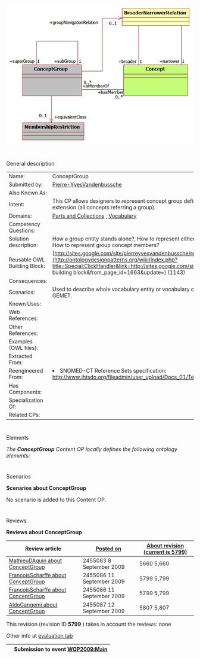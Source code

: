 [![Image:ConceptGroupPattern.jpg](images/e/e8/ConceptGroupPattern.jpg)](../Image/ConceptGroupPattern.jpg "Image:ConceptGroupPattern.jpg")





# 

 General description




|  |  |
| --- | --- |
|  Name:  |  ConceptGroup  |
|  Submitted by:  | [Pierre-YvesVandenbussche](../User/Pierre-YvesVandenbussche "User:Pierre-YvesVandenbussche")  |
|  Also Known As:  |  |
|  Intent:  |  This CP allows designers to represent concept group defined by intention (all concepts satisfying group membership condition) or by extension (all concepts referring a group).  |
|  Domains:  | [Parts and Collections](../Community/Parts_and_Collections "Community:Parts and Collections")  , [Vocabulary](../Community/Vocabulary "Community:Vocabulary")  |
|  Competency Questions:  |  |
|  Solution description:  |  How a group entity stands alone?, How to represent either a vocabulary subset, a cross vocabulary subset or a whole vocabulary?, How to represent group concept members?  |
|  Reusable OWL Building Block:  | [http://sites.google.com/site/pierreyvesvandenbussche/resources/ConceptGroup.owl](http://ontologydesignpatterns.org/wiki/index.php?title=Special:ClickHandler&link=http://sites.google.com/site/pierreyvesvandenbussche/resources/ConceptGroup.owl&message=OWL building block&from_page_id=1663&update=)  (1143)  |
|  Consequences:  |  |
|  Scenarios:  |  Used to describe whole vocabulary entity or vocabulary concepts subset. Compliant with RefSets in SNOMED-CT or themes in GEMET.  |
|  Known Uses:  |  |
|  Web References:  |  |
|  Other References:  |  |
|  Examples (OWL files):  |  |
|  Extracted From:  |  |
|  Reengineered From:  | <li>       SNOMED-CT Reference Sets specification:       <a class="external free" href="http://www.ihtsdo.org/fileadmin/user_upload/Docs_01/Technical_Docs/reference_sets.pdf" rel="nofollow" title="http://www.ihtsdo.org/fileadmin/user_upload/Docs_01/Technical_Docs/reference_sets.pdf">        http://www.ihtsdo.org/fileadmin/user_upload/Docs_01/Technical_Docs/reference_sets.pdf       </a></li> |
|  Has Components:  |  |
|  Specialization Of:  |  |
|  Related CPs:  |  |



  





# 

 Elements



_The
 __ConceptGroup__ 
 Content OP locally defines the following ontology elements:_ 




  





# 

 Scenarios




__Scenarios about ConceptGroup__ 


 No scenario is added to this Content OP.
 




# 

 Reviews




__Reviews about ConceptGroup__ 



|  Review article  | [Posted on](../Property/CreationDate "Property:CreationDate")  | [About revision (current is 5799)](../Property/ReviewAboutVersion "Property:ReviewAboutVersion")  |
| --- | --- | --- |
| [MathieuDAquin about ConceptGroup](../Reviews/MathieuDAquin_about_ConceptGroup "Reviews:MathieuDAquin about ConceptGroup")  |  2455083  8 September 2009  |  5660  5,660  |
| [FrancoisScharffe about ConceptGroup](../Community/FrancoisScharffe_about_ConceptGroup "Community:FrancoisScharffe about ConceptGroup")  |  2455086  11 September 2009  |  5799  5,799  |
| [FrancoisScharffe about ConceptGroup](../Reviews/FrancoisScharffe_about_ConceptGroup "Reviews:FrancoisScharffe about ConceptGroup")  |  2455086  11 September 2009  |  5799  5,799  |
| [AldoGangemi about ConceptGroup](../Reviews/AldoGangemi_about_ConceptGroup "Reviews:AldoGangemi about ConceptGroup")  |  2455087  12 September 2009  |  5807  5,807  |



 This revision (revision ID
 __5799__ 
 ) takes in account the reviews: none
 



 Other info at
 [evaluation tab](http://ontologydesignpatterns.org/wiki/index.php?title=Submissions:ConceptGroup&action=evaluation "http://ontologydesignpatterns.org/wiki/index.php?title=Submissions:ConceptGroup&action=evaluation") 





  






|  |  Submission to event [WOP2009:Main](http://ontologydesignpatterns.org/wiki/WOP2009:Main "WOP2009:Main")  |
| --- | --- |